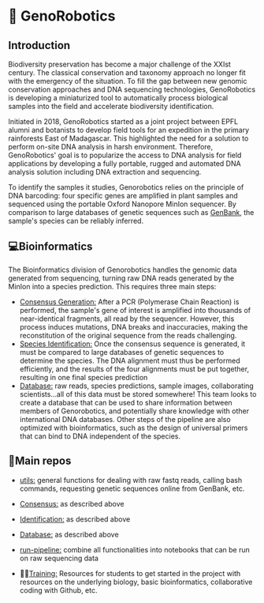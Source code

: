 # :seedling: GenoRobotics 

## Introduction 

Biodiversity preservation has become a major challenge of the XXIst century. The classical conservation and taxonomy approach no longer fit with the emergency of the situation. To fill the gap between new genomic conservation approaches and DNA sequencing technologies, GenoRobotics is developing a miniaturized tool to automatically process biological samples into the field and accelerate biodiversity identification.

Initiated in 2018, GenoRobotics started as a joint project between EPFL alumni and botanists to develop field tools for an expedition in the primary rainforests East of Madagascar. This highlighted the need for a solution to perform on-site DNA analysis in harsh environment. Therefore, GenoRobotics' goal is to popularize the access to DNA analysis for field applications by developing a fully portable, rugged and automated DNA analysis solution including DNA extraction and sequencing.

To identify the samples it studies, Genorobotics relies on the principle of DNA barcoding: four specific genes are amplified in plant samples and sequenced using the portable Oxford Nanopore MinIon sequencer. By comparison to large databases of genetic sequences such as [GenBank](https://www.ncbi.nlm.nih.gov/genbank/), the sample's species can be reliably inferred.

## :computer:Bioinformatics

The Bioinformatics division of Genorobotics handles the genomic data generated from sequencing, turning raw DNA reads generated by the MinIon into a species prediction. This requires three main steps:
- [Consensus Generation:](https://github.com/GenoRobotics-EPFL/Consensus) After a PCR (Polymerase Chain Reaction) is performed, the sample's gene of interest is amplified into thousands of near-identical fragments, all read by the sequencer. However, this process induces mutations, DNA breaks and inaccuracies, making the reconstitution of the original sequence from the reads challenging.
- [Species Identification:](https://github.com/GenoRobotics-EPFL/Identification) Once the consensus sequence is generated, it must be compared to large databases of genetic sequences to determine the species. The DNA alignment must thus be performed efficiently, and the results of the four alignments must be put together, resulting in one final species prediction
- [Database:](https://github.com/GenoRobotics-EPFL/Database) raw reads, species predictions, sample images, collaborating scientists...all of this data must be stored somewhere! This team looks to create a database that can be used to share information between members of Genorobotics, and potentially share knowledge with other international DNA databases.
Other steps of the pipeline are also optimized with bioinformatics, such as the design of universal primers that can bind to DNA independent of the species.


## :muscle:Main repos

- [utils:](https://github.com/GenoRobotics-EPFL/utils) general functions for dealing with raw fastq reads, calling bash commands, requesting genetic sequences online from GenBank, etc.
- [Consensus:](https://github.com/GenoRobotics-EPFL/Consensus) as described above
- [Identification:](https://github.com/GenoRobotics-EPFL/Identification) as described above
- [Database:](https://github.com/GenoRobotics-EPFL/Database) as described above
- [run-pipeline:](https://github.com/GenoRobotics-EPFL/run-pipeline) combine all functionalities into notebooks that can be run on raw sequencing data

- 👨‍🏫[Training:](https://github.com/GenoRobotics-EPFL/Training) Resources for students to get started in the project with resources on the underlying biology, basic bioinformatics, collaborative coding with Github, etc.



